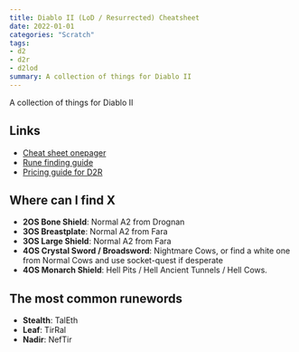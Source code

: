 ```yaml
---
title: Diablo II (LoD / Resurrected) Cheatsheet
date: 2022-01-01
categories: "Scratch"
tags:
- d2
- d2r
- d2lod
summary: A collection of things for Diablo II
---
```


A collection of things for Diablo II

## Links
- [Cheat sheet onepager](https://htmlpreview.github.io/?https://github.com/Michaelangel007/d2_cheat_sheet/blob/master/index.html)
- [Rune finding guide](https://www.icy-veins.com/d2/rune-finding-guide)
- [Pricing guide for D2R](https://www.purediablo.com/forums/threads/pricing-guide-for-d2r-non-ladder.1953/)

## Where can I find X
- **2OS Bone Shield**: Normal A2 from Drognan
- **3OS Breastplate**: Normal A2 from Fara
- **3OS Large Shield**: Normal A2 from Fara
- **4OS Crystal Sword / Broadsword**: Nightmare Cows, or find a white one from Normal Cows and use socket-quest if desperate
- **4OS Monarch Shield**: Hell Pits / Hell Ancient Tunnels / Hell Cows.

## The most common runewords
- **Stealth**: TalEth
- **Leaf**: TirRal
- **Nadir**: NefTir
